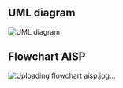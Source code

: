 ## UML diagram
![UML diagram](https://github.com/user-attachments/assets/0ecc1752-3c1b-44d8-8807-fd11d5730c4c)
## Flowchart AISP
![Uploading flowchart aisp.jpg…]()
